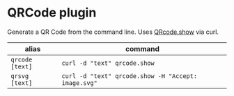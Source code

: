 # QRCode plugin

Generate a QR Code from the command line. Uses [QRcode.show](https://qrcode.show) via curl.

alias           | command
--------------- | --------
`qrcode [text]` | `curl -d "text" qrcode.show`
`qrsvg  [text]` | `curl -d "text" qrcode.show -H "Accept: image.svg"`

